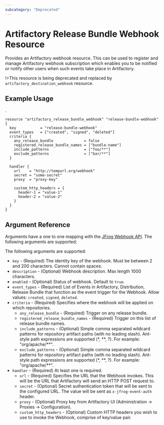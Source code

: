 ```yaml
---
subcategory: "Deprecated"
---
```

# Artifactory Release Bundle Webhook Resource

Provides an Artifactory webhook resource. This can be used to register and manage Artifactory webhook subscription which enables you to be notified or notify other users when such events take place in Artifactory.

!>This resource is being deprecated and replaced by `artifactory_destination_webhook` resource.

## Example Usage
.
```hcl
resource "artifactory_release_bundle_webhook" "release-bundle-webhook" {
  key           = "release-bundle-webhook"
  event_types   = ["created", "signed", "deleted"]
  criteria {
    any_release_bundle              = false
    registered_release_bundle_names = ["bundle-name"]
    include_patterns                = ["foo/**"]
    exclude_patterns                = ["bar/**"]
  }

  handler {
    url    = "http://tempurl.org/webhook"
    secret = "some-secret"
    proxy  = "proxy-key"

    custom_http_headers = {
      header-1 = "value-1"
      header-2 = "value-2"
    }
  }
}
```

## Argument Reference

Arguments have a one to one mapping with the [JFrog Webhook API](https://www.jfrog.com/confluence/display/JFROG/Artifactory+REST+API). The following arguments are supported:

The following arguments are supported:

* `key` - (Required) The identity key of the webhook. Must be between 2 and 200 characters. Cannot contain spaces.
* `description` - (Optional) Webhook description. Max length 1000 characters.
* `enabled` - (Optional) Status of webhook. Default to `true`.
* `event_types` - (Required) List of Events in Artifactory, Distribution, Release Bundle that function as the event trigger for the Webhook. Allow values: `created`, `signed`, `deleted`.
* `criteria` - (Required) Specifies where the webhook will be applied on which repositories.
  * `any_release_bundle` - (Required) Trigger on any release bundle.
  * `registered_release_bundle_names` - (Required) Trigger on this list of release bundle names.
  * `include_patterns` - (Optional) Simple comma separated wildcard patterns for repository artifact paths (with no leading slash). Ant-style path expressions are supported (*, *\*, ?). For example: "org/apache/**".
  * `exclude_patterns` - (Optional) Simple comma separated wildcard patterns for repository artifact paths (with no leading slash). Ant-style path expressions are supported (*, *\*, ?). For example: "org/apache/**".
* `handler` - (Required) At least one is required.
  * `url` - (Required) Specifies the URL that the Webhook invokes. This will be the URL that Artifactory will send an HTTP POST request to.
  * `secret` - (Optional) Secret authentication token that will be sent to the configured URL. The value will be sent as `x-jfrog-event-auth` header.
  * `proxy` - (Optional) Proxy key from Artifactory UI (Administration -> Proxies -> Configuration).
  * `custom_http_headers` - (Optional) Custom HTTP headers you wish to use to invoke the Webhook, comprise of key/value pair.
